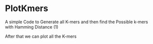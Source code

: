 # PlotKmers

A simple Code to Generate all K-mers and then find the Possible k-mers with Hamming Distance (1)

After that we can plot all the K-mers
